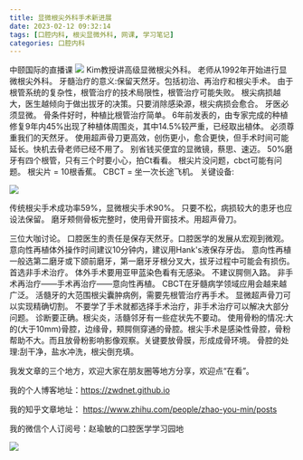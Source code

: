 ```yaml
---
title: 显微根尖外科手术新进展
date: 2023-02-12 09:32:14
tags: [口腔内科, 根尖显微外科, 网课, 学习笔记]
categories: 口腔内科
---
```

中颐国际的直播课
![](https://zymblog-1258069789.cos.ap-chengdu.myqcloud.com/blog0360-surgy/01.jpg)
Kim教授讲高级显微根尖外科。
老师从1992年开始进行显微根尖外科。
牙髓治疗的意义:保留天然牙。包括初治、再治疗和根尖手术。
由于根管系统的复杂性，根管治疗的技术局限性，根管治疗可能失败。
根尖病损越大，医生越倾向于做出拔牙的决策。只要消除感染源，根尖病损会愈合。
牙医必须显微。
骨条件好时，种植比根管治疗简单。
6年前发表的，由专家完成的种植修复9年内45%出现了种植体周围炎，其中14.5%较严重，已经取出植体。
必须尊重我们的天然牙。
使用超声骨刀更高效，创伤更小，愈合更快，但手术时间可能延长。快机去骨老师已经不用了。
别省钱买便宜的显微镜，蔡思、速迈。
50%磨牙有四个根管，只有三个时要小心，拍Ct看看。
根尖片没问题，cbct可能有问题。
根尖片 = 10根香蕉。
CBCT = 坐一次长途飞机。
关键设备:

![](https://zymblog-1258069789.cos.ap-chengdu.myqcloud.com/blog0360-surgy/02.jpg)

传统根尖手术成功率59%，显微根尖手术90%。
只要不松，病损较大的患牙也应设法保留。
磨牙颊侧骨板完整时，使用骨开窗技术。用超声骨刀。

三位大咖讨论。
口腔医生的责任是保存天然牙。口腔医学的发展从宏观到微观。
意向性再植体外操作时间建议10分钟内，建议用Hank's液保存牙齿。
意向性再植一般选第二磨牙或下颌前磨牙，第一磨牙牙根分叉大，拔牙过程中可能会有损伤。
首选非手术治疗。
体外手术要用亚甲蓝染色看有无感染。
不建议腭侧入路。
非手术再治疗——手术再治疗——意向性再植。
CBCT在牙髓病学领域应用会越来越广泛。
活髓牙的大范围根尖囊肿病例，需要先根管治疗再手术。
显微超声骨刀可以实现精确切割。
不要学了手术就都选择手术治疗，非手术治疗可以解决大部分问题。
诊断要正确。根尖炎，活髓邻牙有一些症状先不要动。
使用骨粉的情况:大的(大于10mm)骨腔，边缘骨，颊腭侧穿通的骨腔。根尖手术是感染性骨腔，骨粉帮助不大。而且放骨粉影响影像观察。关键要放骨膜，形成成骨环境。
骨腔的处理:刮干净，盐水冲洗，根尖倒充填。





我发文章的三个地方，欢迎大家在朋友圈等地方分享，欢迎点“在看”。

我的个人博客地址：https://zwdnet.github.io

我的知乎文章地址： https://www.zhihu.com/people/zhao-you-min/posts

我的微信个人订阅号：赵瑜敏的口腔医学学习园地

![](https://zymblog-1258069789.cos.ap-chengdu.myqcloud.com/other/wx.jpg)